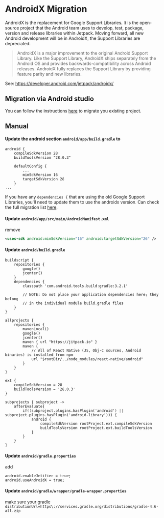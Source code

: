 # AndroidX Migration

AndroidX is the replacement for Google Support Libraries. It is the open-source project that the Android team uses to
develop, test, package, version and release libraries within Jetpack. Moving forward, all new Android development
will be in AndroidX, the Support Libraries are depreciated.

> AndroidX is a major improvement to the original Android Support Library. Like the Support Library, AndroidX ships separately from the Android OS and provides backwards-compatibility across Android releases. AndroidX fully replaces the Support Library by providing feature parity and new libraries.

See: https://developer.android.com/jetpack/androidx/

## Migration via Android studio

You can follow the instructions [here](https://developer.android.com/jetpack/androidx/migrate) to migrate you existing
project.

## Manual

#### Update the android section `android/app/build.gradle` to

```
android {
    compileSdkVersion 28
    buildToolsVersion "28.0.3"

    defaultConfig {
        ...
        minSdkVersion 16
        targetSdkVersion 28
    }
...
```

If you have any `dependencies {` that are using the old Google Support Libraries, you'll need to update them
to use the androidx version. Can check the full migration list [here](https://developer.android.com/jetpack/androidx/migrate).

#### Update `android/app/src/main/AndroidManifest.xml`

remove

```xml
<uses-sdk android:minSdkVersion="16" android:targetSdkVersion="26" />
```

#### Update `android/build.gradle`

```
buildscript {
    repositories {
        google()
        jcenter()
    }
    dependencies {
        classpath 'com.android.tools.build:gradle:3.2.1'

        // NOTE: Do not place your application dependencies here; they belong
        // in the individual module build.gradle files
    }
}

allprojects {
    repositories {
        mavenLocal()
        google()
        jcenter()
        maven { url "https://jitpack.io" }
        maven {
            // All of React Native (JS, Obj-C sources, Android binaries) is installed from npm
            url "$rootDir/../node_modules/react-native/android"
        }
    }
}

ext {
    compileSdkVersion = 28
    buildToolsVersion = '28.0.3'
}

subprojects { subproject ->
    afterEvaluate{
        if((subproject.plugins.hasPlugin('android') || subproject.plugins.hasPlugin('android-library'))) {
            android {
                compileSdkVersion rootProject.ext.compileSdkVersion
                buildToolsVersion rootProject.ext.buildToolsVersion
            }
        }
    }
}
```

#### Update `android/gradle.properties`

add

```
android.enableJetifier = true;
android.useAndroidX = true;
```

#### Update `android/gradle/wrapper/gradle-wrapper.properties`

make sure your gradle `distributionUrl=https\://services.gradle.org/distributions/gradle-4.6-all.zip`
